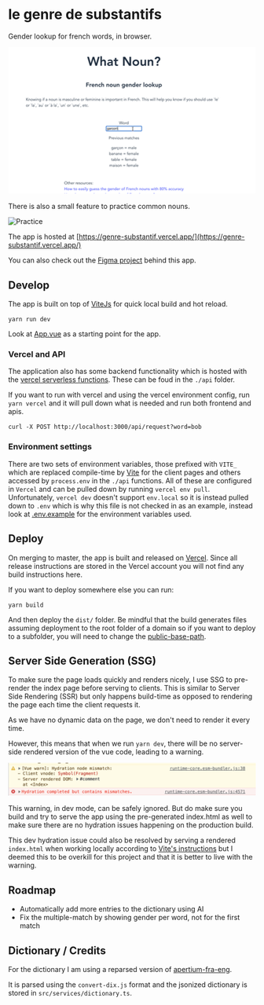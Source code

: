 # le genre de substantifs

Gender lookup for french words, in browser.

![Screencast](./example.gif)

There is also a small feature to practice common nouns.

![Practice](./practice.gif)

The app is hosted at [https://genre-substantif.vercel.app/](https://genre-substantif.vercel.app/)

You can also check out the [Figma project](https://www.figma.com/file/8teTdo1t85HnxdnGEQjYTn/What-the-Noun%3F?node-id=0%3A1) behind this app.

## Develop

The app is built on top of [ViteJs](https://vitejs.dev/) for quick local build and hot reload.

```shell
yarn run dev
```

Look at [App.vue](src/App.vue) as a starting point for the app.

### Vercel and API

The application also has some backend functionality which is hosted with the [vercel serverless functions](https://vercel.com/docs/concepts/functions/serverless-functions). These can be foud in the `./api` folder.

If you want to run with vercel and using the vercel environment config, run `yarn vercel` and it will pull down what is needed and run both frontend and apis.

```
curl -X POST http://localhost:3000/api/request?word=bob
```

### Environment settings

There are two sets of environment variables, those prefixed with `VITE_` which are replaced compile-time by [Vite](https://vitejs.dev/guide/env-and-mode.html) for the client pages and others accessed by `process.env` in the `./api` functions. All of these are configured in `Vercel` and can be pulled down by running `vercel env pull`. Unfortunately, `vercel dev` doesn't support `env.local` so it is instead pulled down to `.env` which is why this file is not checked in as an example, instead look at [.env.example](./.env.example) for the environment variables used.

## Deploy

On merging to master, the app is built and released on [Vercel](https://vercel.com/). Since all release instructions are stored in the Vercel account you will not find any build instructions here.

If you want to deploy somewhere else you can run:

```shell
yarn build
```

And then deploy the `dist/` folder. Be mindful that the build generates files assuming deployment to the root folder of a domain so if you want to deploy to a subfolder, you will need to change the [public-base-path](https://vitejs.dev/guide/build.html#public-base-path).

## Server Side Generation (SSG)

To make sure the page loads quickly and renders nicely, I use SSG to pre-render the index page before serving to clients. This is similar to Server Side Rendering (SSR) but only happens build-time as opposed to rendering the page each time the client requests it.

As we have no dynamic data on the page, we don't need to render it every time.

However, this means that when we run `yarn dev`, there will be no server-side rendered version of the vue code, leading to a warning.

![SSR Warning](./ssr-warning.png)

This warning, in dev mode, can be safely ignored. But do make sure you build and try to serve the app using the pre-generated index.html as well to make sure there are no hydration issues happening on the production build.

This dev hydration issue could also be resolved by serving a rendered `index.html` when working locally according to [Vite's instructions](https://vitejs.dev/guide/ssr.html#setting-up-the-dev-server) but I deemed this to be overkill for this project and that it is better to live with the warning.

## Roadmap

- Automatically add more entries to the dictionary using AI
- Fix the multiple-match by showing gender per word, not for the first match

## Dictionary / Credits

For the dictionary I am using a reparsed version of [apertium-fra-eng](https://github.com/apertium/apertium-fra-eng).

It is parsed using the `convert-dix.js` format and the jsonized dictionary is stored in `src/services/dictionary.ts`.
